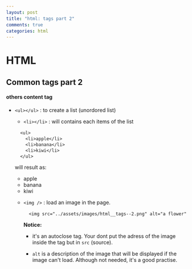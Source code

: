 ```yaml
---
layout: post
title: "html: tags part 2"
comments: true
categories: html
---
```


HTML
====

Common tags part 2
----

#### others content tag

  + ``<ul></ul>`` : to create a list (unordored list)

    + ``<li></li>`` : will contains each items of the list

    ```
      <ul>
        <li>apple</li>
        <li>banana</li>
        <li>kiwi</li>
      </ul>
    ```

    will result as:

      <ul>
        <li>apple</li>
        <li>banana</li>
        <li>kiwi</li>
      </ul>

    + ``<img />`` : load an image in the page.

      ```
        <img src="../assets/images/html__tags--2.png" alt="a flower"
      ```

      __Notice:__

        + it's an autoclose tag. Your dont put the adress of the image inside the
          tag but in ``src`` (source).

        + ``alt`` is a description of the image that will be displayed if the image can't load.
          Although not needed, it's a good practise.
